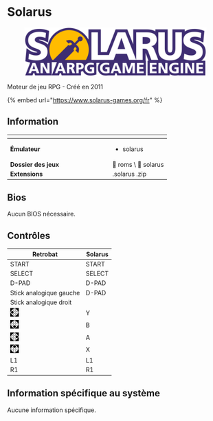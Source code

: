 # Solarus

<div align="left">

<figure><img src="https://raw.githubusercontent.com/fabricecaruso/es-theme-carbon/52ff37c9e265587d006945a2ba695b5a962b3a3d/art/logos/solarus.svg" alt=""><figcaption></figcaption></figure>

</div>

Moteur de jeu RPG - Créé en 2011

{% embed url="https://www.solarus-games.org/fr" %}

## Information

<table data-header-hidden><thead><tr><th width="224"></th><th></th></tr></thead><tbody><tr><td><strong>Émulateur</strong></td><td><ul><li>solarus</li></ul></td></tr><tr><td><strong>Dossier des jeux</strong></td><td><span data-gb-custom-inline data-tag="emoji" data-code="1f4c2">📂</span> roms \ <span data-gb-custom-inline data-tag="emoji" data-code="1f4c2">📂</span> solarus</td></tr><tr><td><strong>Extensions</strong></td><td>.solarus .zip</td></tr></tbody></table>

## Bios

Aucun BIOS nécessaire.

## Contrôles

| Retrobat                                       | Solarus |
| ---------------------------------------------- | ------- |
| START                                          | START   |
| SELECT                                         | SELECT  |
| D-PAD                                          | D-PAD   |
| Stick analogique gauche                        | D-PAD   |
| Stick analogique droit                         |         |
| ![](<../../../.gitbook/assets/image (32).png>) | Y       |
| ![](<../../../.gitbook/assets/image (19).png>) | B       |
| ![](<../../../.gitbook/assets/image (6).png>)  | A       |
| ![](<../../../.gitbook/assets/image (34).png>) | X       |
| L1                                             | L1      |
| R1                                             | R1      |

## Information spécifique au système

Aucune information spécifique.
